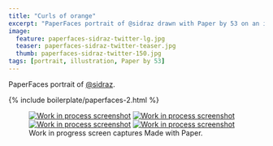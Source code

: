 ```yaml
---
title: "Curls of orange"
excerpt: "PaperFaces portrait of @sidraz drawn with Paper by 53 on an iPad."
image: 
  feature: paperfaces-sidraz-twitter-lg.jpg
  teaser: paperfaces-sidraz-twitter-teaser.jpg
  thumb: paperfaces-sidraz-twitter-150.jpg
tags: [portrait, illustration, Paper by 53]
---
```


PaperFaces portrait of [@sidraz](http://twitter.com/sidraz).

{% include boilerplate/paperfaces-2.html %}

<figure class="third">
  <a href="{{ site.url }}/assets/images/paperfaces-sidraz-process-1-lg.jpg"><img src="{{ site.url }}/assets/images/paperfaces-sidraz-process-1-600.jpg" alt="Work in process screenshot"></a>
  <a href="{{ site.url }}/assets/images/paperfaces-sidraz-process-2-lg.jpg"><img src="{{ site.url }}/assets/images/paperfaces-sidraz-process-2-600.jpg" alt="Work in process screenshot"></a>
  <a href="{{ site.url }}/assets/images/paperfaces-sidraz-process-3-lg.jpg"><img src="{{ site.url }}/assets/images/paperfaces-sidraz-process-3-600.jpg" alt="Work in process screenshot"></a>
  <a href="{{ site.url }}/assets/images/paperfaces-sidraz-process-4-lg.jpg"><img src="{{ site.url }}/assets/images/paperfaces-sidraz-process-4-600.jpg" alt="Work in process screenshot"></a>
  <figcaption>Work in progress screen captures Made with Paper.</figcaption>
</figure>